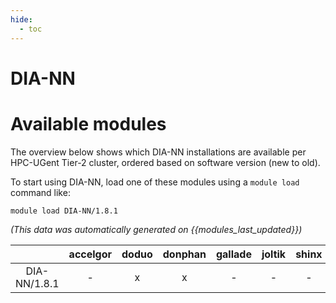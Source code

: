 ```yaml
---
hide:
  - toc
---
```


DIA-NN
======

# Available modules


The overview below shows which DIA-NN installations are available per HPC-UGent Tier-2 cluster, ordered based on software version (new to old).

To start using DIA-NN, load one of these modules using a `module load` command like:

```shell
module load DIA-NN/1.8.1
```

*(This data was automatically generated on {{modules_last_updated}})*  

| |accelgor|doduo|donphan|gallade|joltik|shinx|
| :---: | :---: | :---: | :---: | :---: | :---: | :---: |
|DIA-NN/1.8.1|-|x|x|-|-|-|
